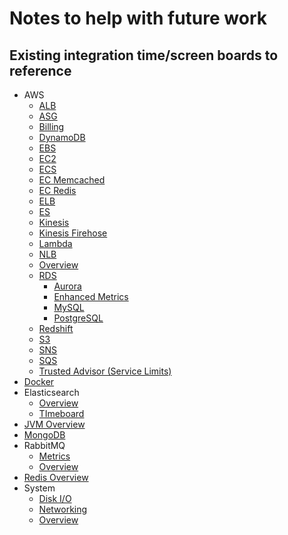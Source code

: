 # Notes to help with future work

## Existing integration time/screen boards to reference

- AWS
  - [ALB](https://app.datadoghq.com/screen/integration/81/aws-applicationelb)
  - [ASG](https://app.datadoghq.com/screen/integration/204/aws-auto-scaling)
  - [Billing](https://app.datadoghq.com/screen/integration/102/aws-billing)
  - [DynamoDB](https://app.datadoghq.com/screen/integration/66/aws-dynamodb)
  - [EBS](https://app.datadoghq.com/dash/integration/5/aws-ebs)
  - [EC2](https://app.datadoghq.com/screen/integration/60/aws-ec2)
  - [ECS](https://app.datadoghq.com/screen/integration/82/aws-ecs)
  - [EC Memcached](https://app.datadoghq.com/screen/integration/67/aws-elasticache-memcached)
  - [EC Redis](https://app.datadoghq.com/screen/integration/68/aws-elasticache-redis)
  - [ELB](https://app.datadoghq.com/screen/integration/80/aws-elb)
  - [ES](https://app.datadoghq.com/screen/integration/100/aws-es-elasticsearch-service)
  - [Kinesis](https://app.datadoghq.com/screen/integration/76/aws-kinesis)
  - [Kinesis Firehose](https://app.datadoghq.com/screen/integration/9/aws-kinesis-firehose)
  - [Lambda](https://app.datadoghq.com/screen/integration/98/aws-lambda)
  - [NLB](https://app.datadoghq.com/screen/integration/238/aws-networkelb)
  - [Overview](https://app.datadoghq.com/screen/integration/7/aws-overview)
  - [RDS](https://app.datadoghq.com/screen/integration/62/aws-rds)
    - [Aurora](https://app.datadoghq.com/screen/integration/64/aws-rds-aurora)
    - [Enhanced Metrics](https://app.datadoghq.com/dash/integration/65/aws-rds-enhanced-metrics)
    - [MySQL](https://app.datadoghq.com/screen/integration/63/aws-rds-mysql)
    - [PostgreSQL](https://app.datadoghq.com/screen/integration/239/aws-rds-postgresql)
  - [Redshift](https://app.datadoghq.com/screen/integration/69/aws-redshift)
  - [S3](https://app.datadoghq.com/screen/integration/101/aws-s3)
  - [SNS](https://app.datadoghq.com/screen/integration/10/aws-sns)
  - [SQS](https://app.datadoghq.com/screen/integration/6/aws-sqs)
  - [Trusted Advisor (Service Limits)](https://app.datadoghq.com/screen/integration/8/aws-trusted-advisor-service-limits)
- [Docker](https://app.datadoghq.com/screen/integration/52/docker)
- Elasticsearch
  - [Overview](https://app.datadoghq.com/screen/integration/27/elasticsearch---overview)
  - [TImeboard](https://app.datadoghq.com/dash/integration/26/elasticsearch---timeboard)
- [JVM Overview](https://app.datadoghq.com/dash/integration/30/jvm---overview)
- [MongoDB](https://app.datadoghq.com/screen/integration/13/mongodb)
- RabbitMQ
  - [Metrics](https://app.datadoghq.com/dash/integration/37/rabbitmq---metrics)
  - [Overview](https://app.datadoghq.com/screen/integration/237/rabbitmq---overview)
- [Redis Overview](https://app.datadoghq.com/screen/integration/15/redis---overview)
- System
  - [Disk I/O](https://app.datadoghq.com/dash/integration/2/system---disk-io)
  - [Networking](https://app.datadoghq.com/dash/integration/3/system---networking)
  - [Overview](https://app.datadoghq.com/dash/integration/1/system---overview)
